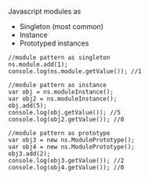 Javascript modules as
+ Singleton (most common)
+ Instance
+ Prototyped instances
```
//module pattern as singleton
ns.module.add(1);
console.log(ns.module.getValue()); //1

//module pattern as instance
var obj = ns.moduleInstance();
var obj2 = ns.moduleInstance();
obj.add(5);
console.log(obj.getValue()); //5
console.log(obj2.getValue()); //0

//module pattern as prototype
var obj3 = new ns.ModulePrototype();
var obj4 = new ns.ModulePrototype();
obj3.add(2);
console.log(obj3.getValue()); //2
console.log(obj4.getValue()); //0
```
